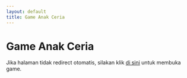 ```yaml
---
layout: default
title: Game Anak Ceria
---
```


<script>
window.location.href = './index.html';
</script>

# Game Anak Ceria

Jika halaman tidak redirect otomatis, silakan klik [di sini](./index.html) untuk membuka game.
